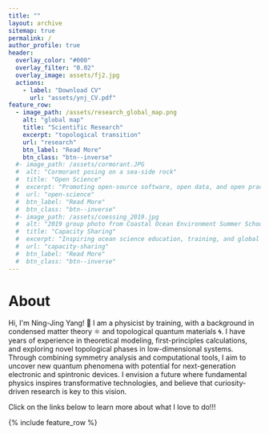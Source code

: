 ```yaml
---
title: ""
layout: archive
sitemap: true
permalink: /
author_profile: true
header:
  overlay_color: "#000"
  overlay_filter: "0.02"
  overlay_image: assets/fj2.jpg
  actions:
    - label: "Download CV"
      url: "assets/ynj_CV.pdf"
feature_row:
  - image_path: /assets/research_global_map.png
    alt: "global map"
    title: "Scientific Research"
    excerpt: "topological transition"
    url: "research"
    btn_label: "Read More"
    btn_class: "btn--inverse"
  #- image_path: /assets/cormorant.JPG
  #  alt: "Cormorant posing on a sea-side rock"
  #  title: "Open Science"
  #  excerpt: "Promoting open-source software, open data, and open practices in the science community"
  #  url: "open-science"
  #  btn_label: "Read More"
  #  btn_class: "btn--inverse"
  #- image_path: /assets/coessing_2019.jpg
  #  alt: "2019 group photo from Coastal Ocean Environment Summer School in Nigeria and Ghana"
  #  title: "Capacity Sharing"
  #  excerpt: "Inspiring ocean science education, training, and global research collaborations"
  #  url: "capacity-sharing"
  #  btn_label: "Read More"
  #  btn_class: "btn--inverse"
---
```


# About

Hi, I'm Ning-Jing Yang! 👋 I am a physicist by training, with a background in condensed matter theory ⚛️ and topological quantum materials 🌀. I have years of experience in theoretical modeling, first-principles calculations, and exploring novel topological phases in low-dimensional systems. Through combining symmetry analysis and computational tools, I aim to uncover new quantum phenomena with potential for next-generation electronic and spintronic devices. I envision a future where fundamental physics inspires transformative technologies, and believe that curiosity-driven research is key to this vision.

Click on the links below to learn more about what I love to do!!!



{% include feature_row %}

